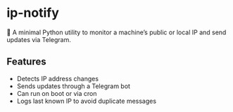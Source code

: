 # ip-notify

👻 A minimal Python utility to monitor a machine’s public or local IP and send updates via Telegram.

## Features

- Detects IP address changes
- Sends updates through a Telegram bot
- Can run on boot or via cron
- Logs last known IP to avoid duplicate messages